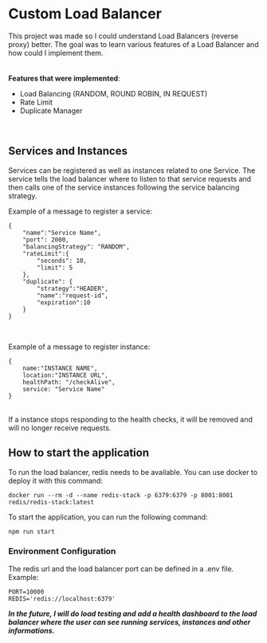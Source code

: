 # Custom Load Balancer
This project was made so I could understand Load Balancers (reverse proxy) better. The goal was to learn various features of a Load Balancer and how could I implement them.  
<br/>
<br/>
**Features that were implemented**:
- Load Balancing (RANDOM, ROUND ROBIN, IN REQUEST)
- Rate Limit
- Duplicate Manager

<br/>

## Services and Instances

Services can be registered as well as instances related to one Service. The service tells the load balancer where to listen to that service requests and then calls one of the service instances following the service balancing strategy.

Example of a message to register a service:
```
{
    "name":"Service Name",
    "port": 2000,
    "balancingStrategy": "RANDOM",
    "rateLimit":{
        "seconds": 10,
        "limit": 5
    },
    "duplicate": {
        "strategy":"HEADER",
        "name":"request-id",
        "expiration":10
    }
}
```
<br/>

Example of a message to register instance:
```
{
    name:"INSTANCE NAME",
    location:"INSTANCE URL",
    healthPath: "/checkAlive",
    service: "Service Name"
}
```
<br/>
If a instance stops responding to the health checks, it will be removed and will no longer receive requests.
<br/>

## How to start the application
To run the load balancer, redis needs to be available. You can use docker to deploy it with this command:
```
docker run --rm -d --name redis-stack -p 6379:6379 -p 8001:8001 redis/redis-stack:latest
```

To start the application, you can run the following command:
```
npm run start
```
### Environment Configuration
The redis url and the load balancer port can be defined in a .env file.
Example:
```
PORT=10000
REDIS='redis://localhost:6379'
```

***In the future, I will do load testing and add a health dashboard to the load balancer where the user can see running services, instances and other informations.***
